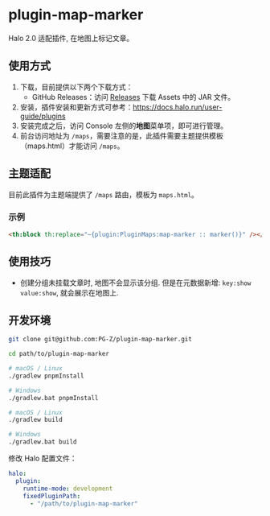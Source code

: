 # plugin-map-marker

Halo 2.0 适配插件, 在地图上标记文章。

## 使用方式

1. 下载，目前提供以下两个下载方式：
    - GitHub Releases：访问 [Releases](https://github.com/PG-Z/plugin-map-marker/releases) 下载 Assets 中的 JAR 文件。
2. 安装，插件安装和更新方式可参考：<https://docs.halo.run/user-guide/plugins>
3. 安装完成之后，访问 Console 左侧的**地图**菜单项，即可进行管理。
4. 前台访问地址为 `/maps`，需要注意的是，此插件需要主题提供模板（maps.html）才能访问 `/maps`。

## 主题适配

目前此插件为主题端提供了 `/maps` 路由，模板为 `maps.html`。

### 示例

```html
<th:block th:replace="~{plugin:PluginMaps:map-marker :: marker()}" /></th:block>
```

## 使用技巧

- 创建分组未挂载文章时, 地图不会显示该分组. 但是在元数据新增: `key:show value:show`, 就会展示在地图上.

## 开发环境

```bash
git clone git@github.com:PG-Z/plugin-map-marker.git
```

```bash
cd path/to/plugin-map-marker
```

```bash
# macOS / Linux
./gradlew pnpmInstall

# Windows
./gradlew.bat pnpmInstall
```

```bash
# macOS / Linux
./gradlew build

# Windows
./gradlew.bat build
```

修改 Halo 配置文件：

```yaml
halo:
  plugin:
    runtime-mode: development
    fixedPluginPath:
      - "/path/to/plugin-map-marker"
```

